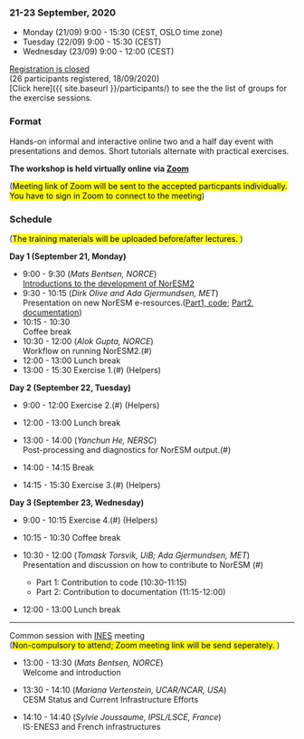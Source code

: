 
### 21-23 September, 2020
- Monday (21/09) 9:00 - 15:30 (CEST, OSLO time zone)
- Tuesday (22/09) 9:00 - 15:30 (CEST)
- Wednesday (23/09) 9:00 - 12:00 (CEST)

<!--
<a class="btn btn-info disabled" href="#" data-mode="1" target="_blank">Registration will open soon</a>
<a class="btn btn-success" href="https://skjemaker.app.uib.no/view.php?id=8805572" data-mode="1" target="_blank">Register here</a>
-->
<a class="btn btn-danger disabled" href="#" data-mode="1" target="_blank">Registration is closed</a> \
(26 participants registered, 18/09/2020)\
[Click here]({{ site.baseurl }}/participants/) to see the the list of groups for the exercise sessions.

### Format

Hands-on informal and interactive online two and a half day event with 
presentations and demos. Short tutorials alternate with practical
exercises.

**The workshop is held virtually online via [Zoom](https://zoom.us/)**

(<mark>Meeting link of Zoom will be sent to the accepted particpants individually. You have to sign in Zoom to connect to the meeting</mark>)

### Schedule
(<mark>The training materials will be uploaded before/after lectures. </mark>)

**Day 1 (September 21, Monday)**
- 9:00 - 9:30 
  (_Mats Bentsen, NORCE_) \
  [Introductions to the development of NorESM2](https://github.com/NorESMhub/INES_workshop_2020/blob/gh-pages/files/Bentsen_NorESM_user_workshop_20200921.pdf)
- 9:30 - 10:15
  (_Dirk Olive and Ada Gjermundsen, MET_) \
  Presentation on new NorESM e-resources.([Part1, code](https://github.com/NorESMhub/INES_workshop_2020/blob/gh-pages/files/eNorESMpart1.v1.0_Dirk_Olive.pdf); [Part2, documentation](https://github.com/NorESMhub/INES_workshop_2020/blob/gh-pages/files/NorES2_documentation_Ada_Gjermundsen.pdf))
- 10:15 - 10:30 \
  Coffee break  
- 10:30 - 12:00
  (_Alok Gupta, NORCE_) \
  Workflow on running NorESM2.(#)
- 12:00 - 13:00
  Lunch break
- 13:00 - 15:30
  Exercise 1.(#)
  (Helpers)

**Day 2 (September 22, Tuesday)**
- 9:00 - 12:00
  Exercise 2.(#)
  (Helpers)
- 12:00 - 13:00
  Lunch break

- 13:00 - 14:00
  (_Yanchun He, NERSC_) \
  Post-processing and diagnostics for NorESM output.(#)
- 14:00 - 14:15
  Break
- 14:15 - 15:30
  Exercise 3.(#)
  (Helpers)

**Day 3 (September 23, Wednesday)**
- 9:00 - 10:15
  Exercise 4.(#)
  (Helpers)
- 10:15 - 10:30
  Coffee break
- 10:30 - 12:00 (_Tomask Torsvik, UiB; Ada Gjermundsen, MET_)\
  Presentation and discussion on how to contribute to NorESM (#)
    * Part 1: Contribution to code (10:30-11:15)
    * Part 2: Contribution to documentation (11:15-12:00)

- 12:00 - 13:00
  Lunch break

---
Common session with [INES](https://www.ines.noresm.org) meeting \
(<mark>Non-compulsory to attend; Zoom meeting link will be send seperately. </mark>)

- 13:00 - 13:30 (_Mats Bentsen, NORCE_)\
Welcome and introduction

- 13:30 - 14:10 (_Mariana Vertenstein, UCAR/NCAR, USA_) \
CESM Status and Current Infrastructure Efforts

- 14:10 - 14:40 (_Sylvie Joussaume, IPSL/LSCE, France_) \
IS-ENES3 and French infrastructures
